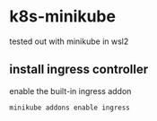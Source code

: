 # k8s-minikube

tested out with minikube in wsl2

## install ingress controller

enable the built-in ingress addon

```sh
minikube addons enable ingress
```

